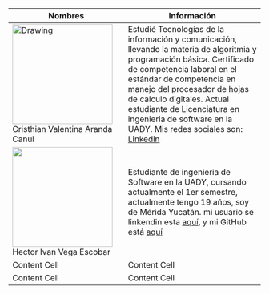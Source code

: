 | Nombres | Información |
| ------------- | ------------- |
| <img src="https://media.licdn.com/dms/image/D4E03AQEn4d6iK9a4pw/profile-displayphoto-shrink_800_800/0/1693016807501?e=1701302400&v=beta&t=eNizd3P09iYkhy7Shi3MjEuqeFEUEV8bv41r_3hPLyo" alt="Drawing" style="width: 200px;"/> Cristhian Valentina Aranda Canul  | Estudié Tecnologías de la información y comunicación, llevando la materia de algoritmia y programación básica. Certificado de competencia laboral en el estándar de competencia en manejo del procesador de hojas de calculo digitales. Actual estudiante de Licenciatura en ingenieria de software en la UADY. Mis redes sociales son: <a href="https://www.linkedin.com/in/cristhian-valentina-aranda-canul-59536028a/" target="_BLANK">Linkedin</a>| y <a href="https://github.com/ValeAranda" target="_BLANK"> GitHub </a>
| <img src="https://media.licdn.com/dms/image/D4E03AQFWBtZQo2_zCg/profile-displayphoto-shrink_800_800/0/1696054820545?e=1701302400&v=beta&t=KW4oppHdpvYcnQdR5jy6BkNSY_yiPuS4e4H4S8LWrzw" style="width: 200px;"/>Hector Ivan Vega Escobar  | Estudiante de ingenieria de Software en la UADY, cursando actualmente el 1er semestre, actualmente tengo 19 años, soy de Mérida Yucatán. mi usuario se linkendin esta <a href="https://www.linkedin.com/in/ivan-vega-91a842270" target="_BLANK">aquí</a>, y mi GitHub está <a href="https://github.com/IvnVg4" target="_BLANK">aquí</a>   |
| Content Cell  | Content Cell  |
| Content Cell  | Content Cell  |
